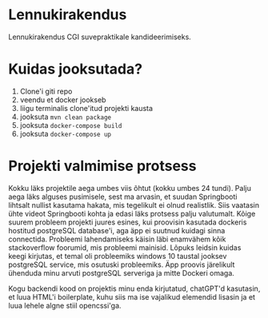# Lennukirakendus
Lennukirakendus CGI suvepraktikale kandideerimiseks.

# Kuidas jooksutada?
1. Clone'i giti repo
2. veendu et docker jookseb
3. liigu terminalis clone'itud projekti kausta
4. jooksuta ``` mvn clean package ```
5. jooksuta ``` docker-compose build ``` 
6. jooksuta ``` docker-compose up ``` 

# Projekti valmimise protsess
Kokku läks projektile aega umbes viis õhtut (kokku umbes 24 tundi). Palju aega läks alguses pusimisele, sest ma arvasin, et suudan Springbooti lihtsalt nullist kasutama hakata, mis tegelikult ei olnud realistlik. Siis vaatasin ühte videot Springbooti kohta ja edasi läks protsess palju valutumalt. Kõige suurem probleem projekti juures esines, kui proovisin kasutada dockeris hostitud postgreSQL database'i, aga äpp ei suutnud kuidagi sinna connectida. Probleemi lahendamiseks käisin läbi enamvähem kõik stackoverflow foorumid, mis probleemi mainisid. Lõpuks leidsin kuidas keegi kirjutas, et temal oli probleemiks windows 10 taustal jooksev postgreSQL service, mis osutuski probleemiks. Äpp proovis järelikult ühenduda minu arvuti postgreSQL serveriga ja mitte Dockeri omaga.

Kogu backendi kood on projektis minu enda kirjutatud, chatGPT'd kasutasin, et luua HTML'i boilerplate, kuhu siis ma ise vajalikud elemendid lisasin ja et luua lehele algne stiil opencssi'ga.
